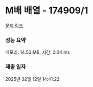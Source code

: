 # M배 배열 - 174909/1 

[문제 링크](https://level.goorm.io/exam/174909/m%EB%B0%B0-%EB%B0%B0%EC%97%B4/quiz/1) 

### 성능 요약

메모리: 14.53 MB, 시간: 0.04 ms

### 제출 일자

2025년 02월 12일 14:41:22

